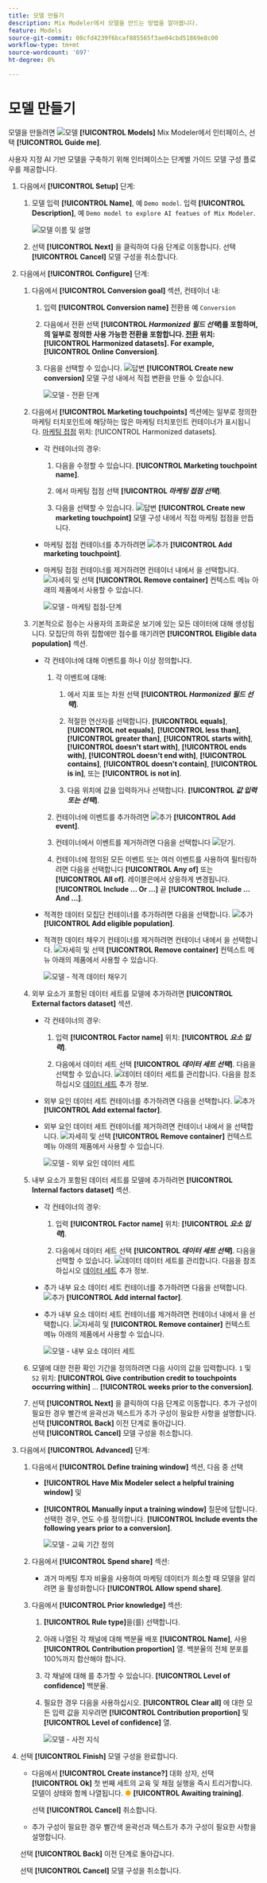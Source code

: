 ```yaml
---
title: 모델 만들기
description: Mix Modeler에서 모델을 만드는 방법을 알아봅니다.
feature: Models
source-git-commit: 08cfd4239f6bcaf885565f3ae04cbd51869e8c00
workflow-type: tm+mt
source-wordcount: '697'
ht-degree: 0%

---
```



# 모델 만들기

모델을 만들려면 ![모델](../assets/icons/FileData.svg) **[!UICONTROL Models]** Mix Modeler에서 인터페이스, 선택 **[!UICONTROL Guide me]**.

사용자 지정 AI 기반 모델을 구축하기 위해 인터페이스는 단계별 가이드 모델 구성 플로우를 제공합니다.

1. 다음에서 **[!UICONTROL Setup]** 단계:

   1. 모델 입력 **[!UICONTROL Name]**, 예 `Demo model`. 입력 **[!UICONTROL Description]**, 예 `Demo model to explore AI featues of Mix Modeler`.

      ![모델 이름 및 설명](../assets/model-name-description.png)

   1. 선택 **[!UICONTROL Next]** 을 클릭하여 다음 단계로 이동합니다. 선택 **[!UICONTROL Cancel]** 모델 구성을 취소합니다.

1. 다음에서 **[!UICONTROL Configure]** 단계:

   1. 다음에서 **[!UICONTROL Conversion goal]** 섹션, 컨테이너 내:

      1. 입력 **[!UICONTROL Conversion name]** 전환용 예 `Conversion`

      1. 다음에서 전환 선택 **[!UICONTROL *Harmonized 필드 선택&#x200B;*]**를 포함하며, 의 일부로 정의한 사용 가능한 전환을 포함합니다. [전환](../harmonize-data/conversions.md) 위치: [!UICONTROL Harmonized datasets]. For example,**[!UICONTROL Online Conversion]**.

      1. 다음을 선택할 수 있습니다. ![답변](../assets/icons/Reply.svg) **[!UICONTROL Create new conversion]** 모델 구성 내에서 직접 변환을 만들 수 있습니다.

         ![모델 - 전환 단계](../assets/model-conversion-step.png)

   1. 다음에서 **[!UICONTROL Marketing touchpoints]** 섹션에는 일부로 정의한 마케팅 터치포인트에 해당하는 많은 마케팅 터치포인트 컨테이너가 표시됩니다. [마케팅 접점](../harmonize-data/marketing-touchpoints.md) 위치: [!UICONTROL Harmonized datasets].

      * 각 컨테이너의 경우:

         1. 다음을 수정할 수 있습니다. **[!UICONTROL Marketing touchpoint name]**.

         1. 에서 마케팅 접점 선택 **[!UICONTROL _마케팅 접점 선택_]**.

         1. 다음을 선택할 수 있습니다. ![답변](../assets/icons/Reply.svg) **[!UICONTROL Create new marketing touchpoint]** 모델 구성 내에서 직접 마케팅 접점을 만듭니다.

      * 마케팅 접점 컨테이너를 추가하려면 ![추가](../assets/icons/AddCircle.svg) **[!UICONTROL Add marketing touchpoint]**.

      * 마케팅 접점 컨테이너를 제거하려면 컨테이너 내에서 을 선택합니다. ![자세히](../assets/icons/More.svg) 및 선택 **[!UICONTROL Remove container]** 컨텍스트 메뉴 아래의 제품에서 사용할 수 있습니다.

        ![모델 - 마케팅 접점-단계](../assets/model-marketing-touchpoint-step.png)

   1. 기본적으로 점수는 사용자의 조화로운 보기에 있는 모든 데이터에 대해 생성됩니다. 모집단의 하위 집합에만 점수를 매기려면 **[!UICONTROL Eligible data population]** 섹션.

      * 각 컨테이너에 대해 이벤트를 하나 이상 정의합니다.

         1. 각 이벤트에 대해:

            1. 에서 지표 또는 차원 선택 **[!UICONTROL _Harmonized 필드 선택_]**.

            1. 적절한 연산자를 선택합니다. **[!UICONTROL equals]**, **[!UICONTROL not equals]**, **[!UICONTROL less than]**, **[!UICONTROL greater than]**, **[!UICONTROL starts with]**, **[!UICONTROL doesn't start with]**, **[!UICONTROL ends with]**, **[!UICONTROL doesn't end with]**, **[!UICONTROL contains]**, **[!UICONTROL doesn't contain]**, **[!UICONTROL is in]**, 또는 **[!UICONTROL is not in]**.

            1. 다음 위치에 값을 입력하거나 선택합니다. **[!UICONTROL _값 입력 또는 선택_]**.

         1. 컨테이너에 이벤트를 추가하려면 ![추가](../assets/icons/AddCircle.svg) **[!UICONTROL Add event]**.

         1. 컨테이너에서 이벤트를 제거하려면 다음을 선택합니다 ![닫기](../assets/icons/Close.svg).

         1. 컨테이너에 정의된 모든 이벤트 또는 여러 이벤트를 사용하여 필터링하려면 다음을 선택합니다 **[!UICONTROL Any of]** 또는 **[!UICONTROL All of]**. 레이블은에서 상응하게 변경됩니다. **[!UICONTROL Include ... Or ...]** 끝 **[!UICONTROL Include ... And ...]**.

      * 적격한 데이터 모집단 컨테이너를 추가하려면 다음을 선택합니다. ![추가](../assets/icons/AddCircle.svg) **[!UICONTROL Add eligible population]**.

      * 적격한 데이터 채우기 컨테이너를 제거하려면 컨테이너 내에서 을 선택합니다. ![자세히](../assets/icons/More.svg) 및 선택 **[!UICONTROL Remove container]** 컨텍스트 메뉴 아래의 제품에서 사용할 수 있습니다.

        ![모델 - 적격 데이터 채우기](../assets/model-eligible-data-population-step.png)

   1. 외부 요소가 포함된 데이터 세트를 모델에 추가하려면 **[!UICONTROL External factors dataset]** 섹션.

      * 각 컨테이너의 경우:

         1. 입력 **[!UICONTROL Factor name]** 위치: **[!UICONTROL _요소 입력_]**.

         1. 다음에서 데이터 세트 선택 **[!UICONTROL _데이터 세트 선택_]**. 다음을 선택할 수 있습니다. ![데이터](../assets/icons/Data.svg) 데이터 세트를 관리합니다. 다음을 참조하십시오 [데이터 세트](../ingest-data/datasets.md) 추가 정보.

      * 외부 요인 데이터 세트 컨테이너를 추가하려면 다음을 선택합니다. ![추가](../assets/icons/AddCircle.svg) **[!UICONTROL Add external factor]**.

      * 외부 요인 데이터 세트 컨테이너를 제거하려면 컨테이너 내에서 을 선택합니다. ![자세히](../assets/icons/More.svg) 및 선택 **[!UICONTROL Remove container]** 컨텍스트 메뉴 아래의 제품에서 사용할 수 있습니다.

        ![모델 - 외부 요인 데이터 세트](../assets/model-external-factors-dataset-step.png)


   1. 내부 요소가 포함된 데이터 세트를 모델에 추가하려면 **[!UICONTROL Internal factors dataset]** 섹션.

      * 각 컨테이너의 경우:

         1. 입력 **[!UICONTROL Factor name]** 위치: **[!UICONTROL _요소 입력_]**.

         1. 다음에서 데이터 세트 선택 **[!UICONTROL _데이터 세트 선택_]**. 다음을 선택할 수 있습니다. ![데이터](../assets/icons/Data.svg) 데이터 세트를 관리합니다. 다음을 참조하십시오 [데이터 세트](../ingest-data/datasets.md) 추가 정보.

      * 추가 내부 요소 데이터 세트 컨테이너를 추가하려면 다음을 선택합니다. ![추가](../assets/icons/AddCircle.svg) **[!UICONTROL Add internal factor]**.

      * 추가 내부 요소 데이터 세트 컨테이너를 제거하려면 컨테이너 내에서 을 선택합니다. ![자세히](../assets/icons/More.svg) 및 **[!UICONTROL Remove container]** 컨텍스트 메뉴 아래의 제품에서 사용할 수 있습니다.

        ![모델 - 내부 요소 데이터 세트](../assets/model-internal-factors-dataset-step.png)

   1. 모델에 대한 전환 확인 기간을 정의하려면 다음 사이의 값을 입력합니다. `1` 및 `52` 위치: **[!UICONTROL Give contribution credit to touchpoints occurring within]** ... **[!UICONTROL weeks prior to the conversion]**.

   1. 선택 **[!UICONTROL Next]** 을 클릭하여 다음 단계로 이동합니다. 추가 구성이 필요한 경우 빨간색 윤곽선과 텍스트가 추가 구성이 필요한 사항을 설명합니다. <br/>선택 **[!UICONTROL Back]** 이전 단계로 돌아갑니다. <br/>선택 **[!UICONTROL Cancel]** 모델 구성을 취소합니다.

1. 다음에서 **[!UICONTROL Advanced]** 단계:

   1. 다음에서 **[!UICONTROL Define training window]** 섹션, 다음 중 선택

      * **[!UICONTROL Have Mix Modeler select a helpful training window]** 및

      * **[!UICONTROL Manually input a training window]** 질문에 답합니다. 선택한 경우, 연도 수를 정의합니다. **[!UICONTROL Include events the following years prior to a conversion]**.

        ![모델 - 교육 기간 정의](../assets/model-define-training-window.png)

   1. 다음에서 **[!UICONTROL Spend share]** 섹션:

      * 과거 마케팅 투자 비율을 사용하여 마케팅 데이터가 희소할 때 모델을 알리려면 을 활성화합니다 **[!UICONTROL Allow spend share]**.

   1. 다음에서 **[!UICONTROL Prior knowledge]** 섹션:

      1. **[!UICONTROL Rule type]**&#x200B;을(를) 선택합니다.

      1. 아래 나열된 각 채널에 대해 백분율 배포 **[!UICONTROL Name]**, 사용 **[!UICONTROL Contribution proportion]** 열. 백분율의 전체 분포를 100%까지 합산해야 합니다.

      1. 각 채널에 대해 를 추가할 수 있습니다. **[!UICONTROL Level of confidence]** 백분율.

      1. 필요한 경우 다음을 사용하십시오. **[!UICONTROL Clear all]** 에 대한 모든 입력 값을 지우려면 **[!UICONTROL Contribution proportion]** 및 **[!UICONTROL Level of confidence]** 열.

         ![모델 - 사전 지식](../assets/model-prior-knowledge-step.png)

1. 선택 **[!UICONTROL Finish]** 모델 구성을 완료합니다.

   * 다음에서 **[!UICONTROL Create instance?]** 대화 상자, 선택 **[!UICONTROL Ok]** 첫 번째 세트의 교육 및 채점 실행을 즉시 트리거합니다. 모델이 상태와 함께 나열됩니다. <span style="color:orange">●</span> **[!UICONTROL Awaiting training]**.

     선택 **[!UICONTROL Cancel]** 취소합니다.

   * 추가 구성이 필요한 경우 빨간색 윤곽선과 텍스트가 추가 구성이 필요한 사항을 설명합니다.

   선택 **[!UICONTROL Back]** 이전 단계로 돌아갑니다.

   선택 **[!UICONTROL Cancel]** 모델 구성을 취소합니다.

